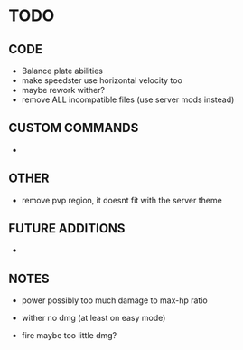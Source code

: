# TODO

## CODE
- Balance plate abilities
- make speedster use horizontal velocity too
- maybe rework wither?
- remove ALL incompatible files (use server mods instead)

## CUSTOM COMMANDS
-

## OTHER
- remove pvp region, it doesnt fit with the server theme

## FUTURE ADDITIONS
-


## NOTES
- power possibly too much damage to max-hp ratio

- wither no dmg (at least on easy mode)

- fire maybe too little dmg?
